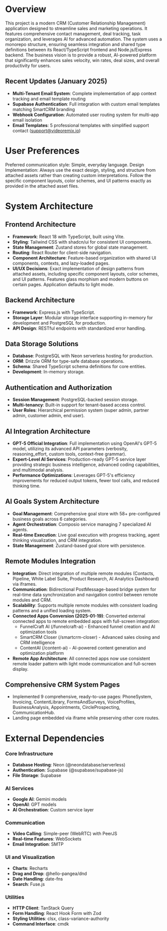 # Overview

This project is a modern CRM (Customer Relationship Management) application designed to streamline sales and marketing operations. It features comprehensive contact management, deal tracking, task organization, and leverages AI for advanced automation. The system uses a monorepo structure, ensuring seamless integration and shared type definitions between its React/TypeScript frontend and Node.js/Express backend. The business vision is to provide a robust, AI-powered platform that significantly enhances sales velocity, win rates, deal sizes, and overall productivity for users.

## Recent Updates (January 2025)
- **Multi-Tenant Email System**: Complete implementation of app context tracking and email template routing
- **Supabase Authentication**: Full integration with custom email templates matching SmartCRM branding
- **Webhook Configuration**: Automated user routing system for multi-app email isolation
- **Email Templates**: 5 professional templates with simplified support contact (support@videoremix.io)

# User Preferences

Preferred communication style: Simple, everyday language.
Design Implementation: Always use the exact design, styling, and structure from attached assets rather than creating custom interpretations. Follow the specific component layouts, color schemes, and UI patterns exactly as provided in the attached asset files.

# System Architecture

## Frontend Architecture
- **Framework**: React 18 with TypeScript, built using Vite.
- **Styling**: Tailwind CSS with shadcn/ui for consistent UI components.
- **State Management**: Zustand stores for global state management.
- **Routing**: React Router for client-side navigation.
- **Component Architecture**: Feature-based organization with shared UI components, contexts, and lazy-loaded pages.
- **UI/UX Decisions**: Exact implementation of design patterns from attached assets, including specific component layouts, color schemes, and UI patterns. Features glass morphism and modern buttons on certain pages. Application defaults to light mode.

## Backend Architecture
- **Framework**: Express.js with TypeScript.
- **Storage Layer**: Modular storage interface supporting in-memory for development and PostgreSQL for production.
- **API Design**: RESTful endpoints with standardized error handling.

## Data Storage Solutions
- **Database**: PostgreSQL with Neon serverless hosting for production.
- **ORM**: Drizzle ORM for type-safe database operations.
- **Schema**: Shared TypeScript schema definitions for core entities.
- **Development**: In-memory storage.

## Authentication and Authorization
- **Session Management**: PostgreSQL-backed session storage.
- **Multi-tenancy**: Built-in support for tenant-based access control.
- **User Roles**: Hierarchical permission system (super admin, partner admin, customer admin, end user).

## AI Integration Architecture
- **GPT-5 Official Integration**: Full implementation using OpenAI's GPT-5 model, utilizing its advanced API parameters (verbosity, reasoning_effort, custom tools, context-free grammar).
- **Expert-Level AI Services**: Production-ready GPT-5 service layer providing strategic business intelligence, advanced coding capabilities, and multimodal analysis.
- **Performance Optimizations**: Leverages GPT-5's efficiency improvements for reduced output tokens, fewer tool calls, and reduced thinking time.

## AI Goals System Architecture
- **Goal Management**: Comprehensive goal store with 58+ pre-configured business goals across 6 categories.
- **Agent Orchestration**: Composio service managing 7 specialized AI agents.
- **Real-time Execution**: Live goal execution with progress tracking, agent thinking visualization, and CRM integration.
- **State Management**: Zustand-based goal store with persistence.

## Remote Modules Integration
- **Integration**: Direct integration of multiple remote modules (Contacts, Pipeline, White Label Suite, Product Research, AI Analytics Dashboard) via iframes.
- **Communication**: Bidirectional PostMessage-based bridge system for real-time data synchronization and navigation control between remote modules and CRM.
- **Scalability**: Supports multiple remote modules with consistent loading patterns and a unified loading system.
- **Connected Apps Conversion (2025-01-19)**: Converted external connected apps to remote embedded apps with full-screen integration:
  - FunnelCraft AI (/funnelcraft-ai) - Enhanced funnel creation and AI optimization tools
  - SmartCRM Closer (/smartcrm-closer) - Advanced sales closing and CRM intelligence  
  - ContentAI (/content-ai) - AI-powered content generation and optimization platform
- **Remote App Architecture**: All connected apps now use consistent remote loader pattern with light mode communication and full-screen display.

## Comprehensive CRM System Pages
- Implemented 9 comprehensive, ready-to-use pages: PhoneSystem, Invoicing, ContentLibrary, FormsAndSurveys, VoiceProfiles, BusinessAnalysis, Appointments, CircleProspecting, CommunicationHub.
- Landing page embedded via iframe while preserving other core routes.

# External Dependencies

### Core Infrastructure
- **Database Hosting**: Neon (@neondatabase/serverless)
- **Authentication**: Supabase (@supabase/supabase-js)
- **File Storage**: Supabase

### AI Services
- **Google AI**: Gemini models
- **OpenAI**: GPT models
- **AI Orchestration**: Custom service layer

### Communication
- **Video Calling**: Simple-peer (WebRTC) with PeerJS
- **Real-time Features**: WebSockets
- **Email Integration**: SMTP

### UI and Visualization
- **Charts**: Recharts
- **Drag and Drop**: @hello-pangea/dnd
- **Date Handling**: date-fns
- **Search**: Fuse.js

### Utilities
- **HTTP Client**: TanStack Query
- **Form Handling**: React Hook Form with Zod
- **Styling Utilities**: clsx, class-variance-authority
- **Command Interface**: cmdk
```